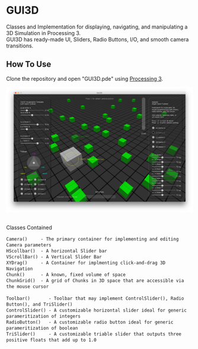 # GUI3D
Classes and Implementation for displaying, navigating, and manipulating a 3D Simulation in Processing 3.  
GUI3D has ready-made UI, Sliders, Radio Buttons, I/O, and smooth camera transitions.

## How To Use
Clone the repository and open "GUI3D.pde" using [Processing 3](https://processing.org/download/).

![alt text](/screenshots/GUI3D.png "GUI3D")

## 
Classes Contained

    Camera()     - The primary container for implementing and editing Camera parameters
    HScollbar()  - A horizontal Slider bar
    VScrollBar() - A Vertical Slider Bar
    XYDrag()     - A Container for implmenting click-and-drag 3D Navigation
    Chunk()      - A known, fixed volume of space
    ChunkGrid()  - A grid of Chunks in 3D space that are accessible via the mouse cursor
    
    Toolbar()       - Toolbar that may implement ControlSlider(), Radio Button(), and TriSlider()
    ControlSlider() - A customizable horizontal slider ideal for generic parameritization of integers
    RadioButton()   - A customizable radio button ideal for generic parameritization of boolean
    TriSlider()     - A customizable triable slider that outputs three positive floats that add up to 1.0
